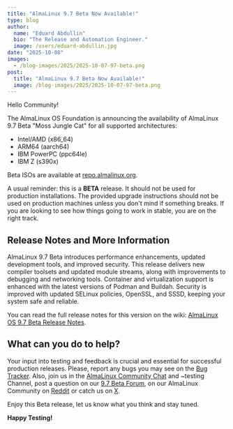 ```yaml
---
title: "AlmaLinux 9.7 Beta Now Available!"
type: blog
author:
  name: "Eduard Abdullin"
  bio: "The Release and Automation Engineer."
  image: /users/eduard-abdullin.jpg
date: "2025-10-08"
images:
  - /blog-images/2025/2025-10-07-97-beta.png
post:
  title: "AlmaLinux 9.7 Beta Now Available!"
  image: /blog-images/2025/2025-10-07-97-beta.png
---
```


Hello Community!

The AlmaLinux OS Foundation is announcing the availability of AlmaLinux 9.7 Beta "Moss Jungle Cat" for all supported architectures:

- Intel/AMD (x86_64)
- ARM64 (aarch64)
- IBM PowerPC (ppc64le)
- IBM Z (s390x)

Beta ISOs are available at [repo.almalinux.org](https://repo.almalinux.org/almalinux/9.7-beta/isos/).

A usual reminder: this is a **BETA** release. It should not be used for production installations. The provided upgrade instructions should not be used on production machines unless you don't mind if something breaks. If you are looking to see how things going to work in stable, you are on the right track.

## Release Notes and More Information

AlmaLinux 9.7 Beta introduces performance enhancements, updated development tools, and improved security. This release delivers new compiler toolsets and updated module streams, along with improvements to debugging and networking tools. Container and virtualization support is enhanced with the latest versions of Podman and Buildah. Security is improved with updated SELinux policies, OpenSSL, and SSSD, keeping your system safe and reliable.

You can read the full release notes for this version on the wiki: [AlmaLinux OS 9.7 Beta Release Notes](https://wiki.almalinux.org/release-notes/9.7-beta.html).

## What can you do to help?

Your input into testing and feedback is crucial and essential for successful production releases.
Please, report any bugs you may see on the [Bug Tracker](https://bugs.almalinux.org/). Also, join us in the [AlmaLinux Community Chat](https://chat.almalinux.org) and ~testing Channel, post a question on our [9.7 Beta Forum](https://forums.almalinux.org/c/devel/9-beta/34), on our AlmaLinux Community on [Reddit](https://reddit.com/r/almalinux) or catch us on [X](https://twitter.com/almalinux).

Enjoy this Beta release, let us know what you think and stay tuned.

**Happy Testing!**
